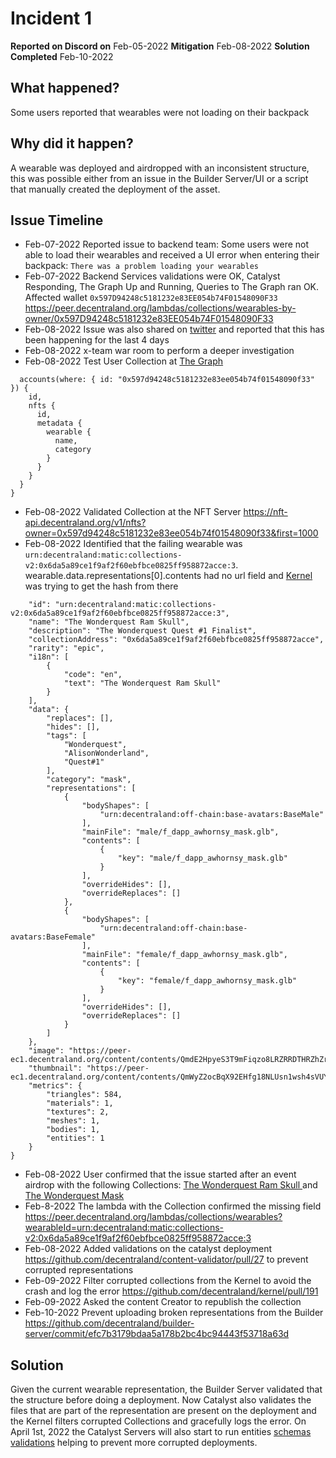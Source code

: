 # Incident 1

**Reported on Discord on** Feb-05-2022
**Mitigation** Feb-08-2022 
**Solution Completed** Feb-10-2022

## What happened?
Some users reported that wearables were not loading on their backpack

## Why did it happen?
A wearable was deployed and airdropped with an inconsistent structure, this was possible either from an issue in the Builder Server/UI or a script that manually created the deployment of the asset.

## Issue Timeline

- Feb-07-2022 Reported issue to backend team: Some users were not able to load their wearables and received a UI error when entering their backpack: `There was a problem loading your wearables`
- Feb-07-2022 Backend Services validations were OK, Catalyst Responding, The Graph Up and Running, Queries to The Graph ran OK.  
Affected wallet `0x597D94248c5181232e83EE054b74F01548090F33`
https://peer.decentraland.org/lambdas/collections/wearables-by-owner/0x597D94248c5181232e83EE054b74F01548090F33 
- Feb-08-2022 Issue was also shared on [twitter](https://twitter.com/SlywestYo/status/1491092879510769665?s=20&t=HeFsRw5YBCgJG2UxK7adnA) and reported that this has been happening for the last 4 days
- Feb-08-2022 x-team war room to perform a deeper investigation 
- Feb-08-2022 Test User Collection at [The Graph](https://thegraph.com/hosted-service/subgraph/decentraland/collections-matic-mainnet
)
```{
  accounts(where: { id: "0x597d94248c5181232e83ee054b74f01548090f33" }) {
    id,
    nfts {
      id,
      metadata {
        wearable {
          name,
          category
        }
      }
    }
  }
}
```
- Feb-08-2022 Validated Collection at the NFT Server https://nft-api.decentraland.org/v1/nfts?owner=0x597d94248c5181232e83ee054b74f01548090f33&first=1000
- Feb-08-2022 Identified that the failing wearable was `urn:decentraland:matic:collections-v2:0x6da5a89ce1f9af2f60ebfbce0825ff958872acce:3`. wearable.data.representations[0].contents had no url field and [Kernel](https://github.com/decentraland/kernel/blob/main/packages/shared/catalogs/sagas.ts#L239) was trying to get the hash from there

```{
    "id": "urn:decentraland:matic:collections-v2:0x6da5a89ce1f9af2f60ebfbce0825ff958872acce:3",
    "name": "The Wonderquest Ram Skull",
    "description": "The Wonderquest Quest #1 Finalist",
    "collectionAddress": "0x6da5a89ce1f9af2f60ebfbce0825ff958872acce",
    "rarity": "epic",
    "i18n": [
        {
            "code": "en",
            "text": "The Wonderquest Ram Skull"
        }
    ],
    "data": {
        "replaces": [],
        "hides": [],
        "tags": [
            "Wonderquest",
            "AlisonWonderland",
            "Quest#1"
        ],
        "category": "mask",
        "representations": [
            {
                "bodyShapes": [
                    "urn:decentraland:off-chain:base-avatars:BaseMale"
                ],
                "mainFile": "male/f_dapp_awhornsy_mask.glb",
                "contents": [
                    {
                        "key": "male/f_dapp_awhornsy_mask.glb"
                    }
                ],
                "overrideHides": [],
                "overrideReplaces": []
            },
            {
                "bodyShapes": [
                    "urn:decentraland:off-chain:base-avatars:BaseFemale"
                ],
                "mainFile": "female/f_dapp_awhornsy_mask.glb",
                "contents": [
                    {
                        "key": "female/f_dapp_awhornsy_mask.glb"
                    }
                ],
                "overrideHides": [],
                "overrideReplaces": []
            }
        ]
    },
    "image": "https://peer-ec1.decentraland.org/content/contents/QmdE2HpyeS3T9mFiqzo8LRZRRDTHRZhZrjH57r1TbsdVv4",
    "thumbnail": "https://peer-ec1.decentraland.org/content/contents/QmWyZ2ocBqX92EHfg18NLUsn1wsh4sVUYed3VGXtjEAcFL",
    "metrics": {
        "triangles": 584,
        "materials": 1,
        "textures": 2,
        "meshes": 1,
        "bodies": 1,
        "entities": 1
    }
}
```
- Feb-08-2022 User confirmed that the issue started after an event airdrop with the following Collections: [The Wonderquest Ram Skull
](https://opensea.io/assets/matic/0x6da5a89ce1f9af2f60ebfbce0825ff958872acce/315936875005671560093754083051011296956685286201647333762932932667) and [The Wonderquest Mask](https://opensea.io/assets/matic/0x6da5a89ce1f9af2f60ebfbce0825ff958872acce/59)
- Feb-8-2022 The lambda with the Collection confirmed the missing field https://peer.decentraland.org/lambdas/collections/wearables?wearableId=urn:decentraland:matic:collections-v2:0x6da5a89ce1f9af2f60ebfbce0825ff958872acce:3
- Feb-08-2022 Added validations on the catalyst deployment https://github.com/decentraland/content-validator/pull/27 to prevent corrupted representations
- Feb-09-2022 Filter corrupted collections from the Kernel to avoid the crash and log the error https://github.com/decentraland/kernel/pull/191 
- Feb-09-2022 Asked the content Creator to republish the collection
- Feb-10-2022 Prevent uploading broken representations from the Builder
https://github.com/decentraland/builder-server/commit/efc7b3179bdaa5a178b2bc4bc94443f53718a63d


## Solution 

Given the current wearable representation, the Builder Server validated that the structure before doing a deployment. Now Catalyst also validates the files that are part of the representation are present on the deployment and the Kernel filters corrupted Collections and gracefully logs the error. 
On April 1st, 2022 the Catalyst Servers will also start to run entities [schemas validations](https://github.com/decentraland/adr/blob/main/docs/ADR-45-entities-v4.md) helping to prevent more corrupted deployments.  

